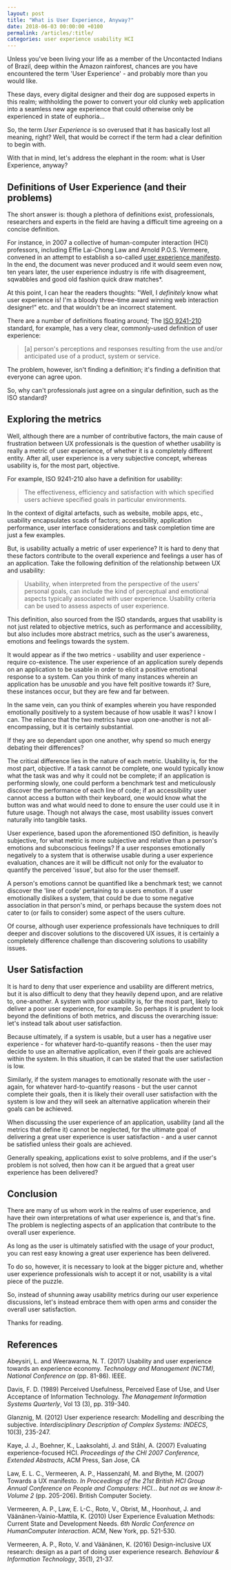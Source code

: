 ```yaml
---
layout: post
title: "What is User Experience, Anyway?"
date: 2018-06-03 00:00:00 +0100
permalink: /articles/:title/
categories: user experience usability HCI
---
```


Unless you've been living your life as a member of the Uncontacted Indians of Brazil, deep within the Amazon rainforest, chances are you have encountered the term 'User Experience' - and probably more than you would like.

These days, every digital designer and their dog are supposed experts in this realm; withholding the power to convert your old clunky web application into a seamless new age experience that could otherwise only be experienced in state of euphoria...

So, the term _User Experience_ is so overused that it has basically lost all meaning, right? Well, that would be correct if the term had a clear definition to begin with.

With that in mind, let's address the elephant in the room: what is User Experience, anyway?

## Definitions of User Experience (and their problems)

The short answer is: though a plethora of definitions exist, professionals, researchers and experts in the field are having a difficult time agreeing on a concise definition.

For instance, in 2007 a collective of human-computer interaction (HCI) professors, including Effie Lai-Chong Law and Arnold P.O.S. Vermeere, convened in an attempt to establish a so-called [user experience manifesto](https://dl.acm.org/citation.cfm?id=1531468). In the end, the document was never produced and it would seem even now, ten years later, the user experience industry is rife with disagreement, sqwabbles and good old fashion quick draw matches*.

At this point, I can hear the readers thoughts: "Well, I _definitely_ know what user experience is! I'm a bloody three-time award winning web interaction designer!" etc. and that wouldn't be an incorrect statement.

There are a number of definitions floating around; The [ISO 9241-210](https://www.iso.org/obp/ui/#iso:std:iso:9241:-210:ed-1:v1:en) standard, for example, has a very clear, commonly-used definition of user experience:

<blockquote>
[a] person's perceptions and responses resulting from the use and/or anticipated use of a product, system or service.
</blockquote>

The problem, however, isn't finding a definition; it's finding a definition that everyone can agree upon.

So, why can't professionals just agree on a singular definition, such as the ISO standard?

## Exploring the metrics

Well, although there are a number of contributive factors, the main cause of frustration between UX professionals is the question of whether usability is really a metric of user experience, of whether it is a completely different entity. After all, user experience is a very subjective concept, whereas usability is, for the most part, objective.

For example, ISO 9241-210 also have a definition for usability:

<blockquote>
The effectiveness, efficiency and satisfaction with which specified users achieve specified goals in particular environments.
</blockquote>

In the context of digital artefacts, such as website, mobile apps, etc., usability encapsulates scads of factors; accessibility, application performance, user interface considerations and task completion time are just a few examples.

But, is usability actually a metric of user experience? It is hard to deny that these factors contribute to the overall experience and feelings a user has of an application. Take the following definition of the relationship between UX and usability:

<blockquote>
Usability, when interpreted from the perspective of the users' personal goals, can include the kind of perceptual and emotional aspects typically associated with user experience. 
Usability criteria can be used to assess aspects of user experience.
</blockquote>

This definition, also sourced from the ISO standards, argues that usability is not just related to objective metrics, such as performance and accessibility, but also includes more abstract metrics, such as the user's awareness, emotions and feelings towards the system.

It would appear as if the two metrics - usability and user experience - require co-existence. The user experience of an application surely depends on an application to be usable in order to elicit a positive emotional response to a system. Can you think of many instances wherein an application has be _unusable_ and you have felt positive towards it? Sure, these instances occur, but they are few and far between.

In the same vein, can you think of examples wherein you have responded emotionally positively to a system because of how usable it was? I know I can. The reliance that the two metrics have upon one-another is not all-encompassing, but it is certainly substantial.

If they are so dependant upon one another, why spend so much energy debating their differences?

The critical difference lies in the nature of each metric. Usability is, for the most part, objective. If a task cannot be complete, one would typically know what the task was and why it could not be complete; if an application is performing slowly, one could perform a benchmark test and meticulously discover the performance of each line of code; if an accessibility user cannot access a button with their keyboard, one would know what the button was and what would need to done to ensure the user could use it in future usage. Though not always the case, most usability issues convert naturally into tangible tasks.

User experience, based upon the aforementioned ISO definition, is heavily subjective, for what metric is more subjective and relative than a person's emotions and subconscious feelings? If a user responses emotionally negatively to a system that is otherwise usable during a user experience evaluation, chances are it will be difficult not only for the evaluator to quantify the perceived 'issue', but also for the user themself.

A person's emotions cannot be quantified like a benchmark test; we cannot discover the 'line of code' pertaining to a users emotion. If a user emotionally dislikes a system, that could be due to some negative association in that person's mind, or perhaps because the system does not cater to (or fails to consider) some aspect of the users culture.

Of course, although user experience professionals have techniques to drill deeper and discover solutions to the discovered UX issues, it is certainly a completely difference challenge than discovering solutions to usability issues.

## User Satisfaction

It is hard to deny that user experience and usability are different metrics, but it is also difficult to deny that they heavily depend upon, and are relative to, one-another. A system with poor usability is, for the most part, likely to deliver a poor user experience, for example. So perhaps it is prudent to look beyond the definitions of both metrics, and discuss the overarching issue: let's instead talk about user satisfaction.

Because ultimately, if a system is usable, but a user has a negative user experience - for whatever hard-to-quantify reasons - then the user may decide to use an alternative application, even if their goals are achieved within the system. In this situation, it can be stated that the user satisfaction is low. 

Similarly, if the system manages to emotionally resonate with the user - again, for whatever hard-to-quantify reasons - but the user cannot complete their goals, then it is likely their overall user satisfaction with the system is low and they will seek an alternative application wherein their goals can be achieved.

When discussing the user experience of an application, usability (and all the metrics that define it) cannot be neglected, for the ultimate goal of delivering a great user experience is user satisfaction - and a user cannot be satisfied unless their goals are achieved.

Generally speaking, applications exist to solve problems, and if the user's problem is not solved, then how can it be argued that a great user experience has been delivered?

## Conclusion

There are many of us whom work in the realms of user experience, and have their own interpretations of what user experience is, and that's fine. The problem is neglecting aspects of an application that contribute to the overall user experience.

As long as the user is ultimately satisfied with the usage of your product, you can rest easy knowing a great user experience has been delivered.

To do so, however, it is necessary to look at the bigger picture and, whether user experience professionals wish to accept it or not, usability is a vital piece of the puzzle.

So, instead of shunning away usability metrics during our user experience discussions, let's instead embrace them with open arms and consider the overall user satisfaction.

Thanks for reading.

## References

Abeysiri, L. and Weerawarna, N. T. (2017) Usability and user experience towards an experience economy. _Technology and Management (NCTM), National Conference on_ (pp. 81-86). IEEE.

Davis, F. D. (1989) Perceived Usefulness, Perceived Ease of Use, and User Acceptance of Information Technology. _The Management Information Systems Quarterly_, Vol 13 (3), pp. 319-340.

Glanznig, M. (2012) User experience research: Modelling and describing the subjective. _Interdisciplinary Description of Complex Systems: INDECS_, 10(3), 235-247.

Kaye, J. J., Boehner, K., Laaksolahti, J. and Ståhl, A. (2007) Evaluating experience-focused HCI. _Proceedings of the CHI 2007 Conference, Extended Abstracts_, ACM Press, San Jose, CA

Law, E. L. C., Vermeeren, A. P., Hassenzahl, M. and Blythe, M. (2007) Towards a UX manifesto. _In Proceedings of the 21st British HCI Group Annual Conference on People and Computers: HCI... but not as we know it-Volume 2_ (pp. 205-206). British Computer Society.

Vermeeren, A. P., Law, E. L-C., Roto, V., Obrist, M., Hoonhout, J. and Väänänen-Vainio-Mattila, K. (2010) User Experience Evaluation Methods: Current State and Development Needs. _6th Nordic Conference on HumanComputer Interaction_. ACM, New York, pp. 521-530.

Vermeeren, A. P., Roto, V. and Väänänen, K. (2016) Design-inclusive UX research: design as a part of doing user experience research. _Behaviour & Information Technology_, 35(1), 21-37.